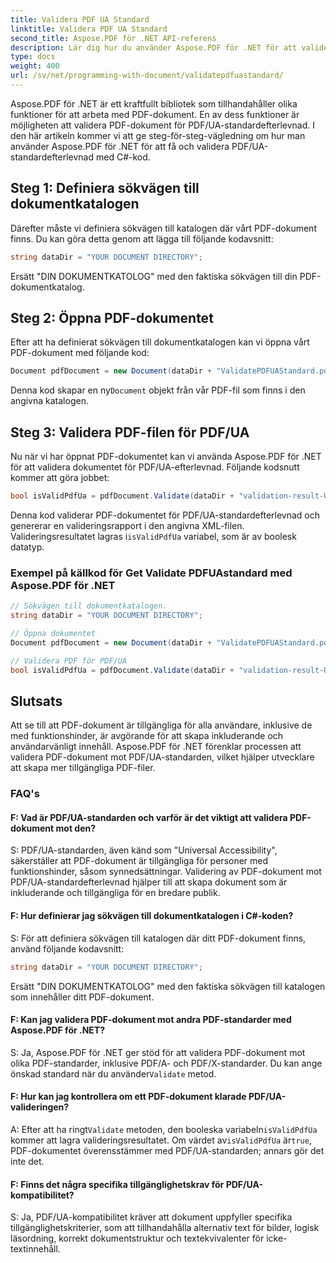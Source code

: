 ```yaml
---
title: Validera PDF UA Standard
linktitle: Validera PDF UA Standard
second_title: Aspose.PDF för .NET API-referens
description: Lär dig hur du använder Aspose.PDF för .NET för att validera PDF/UA-standard med C#-kod. Steg-för-steg guide.
type: docs
weight: 400
url: /sv/net/programming-with-document/validatepdfuastandard/
---
```

Aspose.PDF för .NET är ett kraftfullt bibliotek som tillhandahåller olika funktioner för att arbeta med PDF-dokument. En av dess funktioner är möjligheten att validera PDF-dokument för PDF/UA-standardefterlevnad. I den här artikeln kommer vi att ge steg-för-steg-vägledning om hur man använder Aspose.PDF för .NET för att få och validera PDF/UA-standardefterlevnad med C#-kod.

## Steg 1: Definiera sökvägen till dokumentkatalogen

Därefter måste vi definiera sökvägen till katalogen där vårt PDF-dokument finns. Du kan göra detta genom att lägga till följande kodavsnitt:

```csharp
string dataDir = "YOUR DOCUMENT DIRECTORY";
```

Ersätt "DIN DOKUMENTKATOLOG" med den faktiska sökvägen till din PDF-dokumentkatalog.

## Steg 2: Öppna PDF-dokumentet

Efter att ha definierat sökvägen till dokumentkatalogen kan vi öppna vårt PDF-dokument med följande kod:

```csharp
Document pdfDocument = new Document(dataDir + "ValidatePDFUAStandard.pdf");
```

 Denna kod skapar en ny`Document` objekt från vår PDF-fil som finns i den angivna katalogen.

## Steg 3: Validera PDF-filen för PDF/UA

Nu när vi har öppnat PDF-dokumentet kan vi använda Aspose.PDF för .NET för att validera dokumentet för PDF/UA-efterlevnad. Följande kodsnutt kommer att göra jobbet:

```csharp
bool isValidPdfUa = pdfDocument.Validate(dataDir + "validation-result-UA.xml", PdfFormat.PDF_UA_1);
```

 Denna kod validerar PDF-dokumentet för PDF/UA-standardefterlevnad och genererar en valideringsrapport i den angivna XML-filen. Valideringsresultatet lagras i`isValidPdfUa` variabel, som är av boolesk datatyp.

### Exempel på källkod för Get Validate PDFUAstandard med Aspose.PDF för .NET

```csharp
// Sökvägen till dokumentkatalogen.
string dataDir = "YOUR DOCUMENT DIRECTORY";

// Öppna dokumentet
Document pdfDocument = new Document(dataDir + "ValidatePDFUAStandard.pdf");

// Validera PDF för PDF/UA
bool isValidPdfUa = pdfDocument.Validate(dataDir + "validation-result-UA.xml", PdfFormat.PDF_UA_1); 
```

## Slutsats

Att se till att PDF-dokument är tillgängliga för alla användare, inklusive de med funktionshinder, är avgörande för att skapa inkluderande och användarvänligt innehåll. Aspose.PDF för .NET förenklar processen att validera PDF-dokument mot PDF/UA-standarden, vilket hjälper utvecklare att skapa mer tillgängliga PDF-filer.

### FAQ's

#### F: Vad är PDF/UA-standarden och varför är det viktigt att validera PDF-dokument mot den?

S: PDF/UA-standarden, även känd som "Universal Accessibility", säkerställer att PDF-dokument är tillgängliga för personer med funktionshinder, såsom synnedsättningar. Validering av PDF-dokument mot PDF/UA-standardefterlevnad hjälper till att skapa dokument som är inkluderande och tillgängliga för en bredare publik.

#### F: Hur definierar jag sökvägen till dokumentkatalogen i C#-koden?

S: För att definiera sökvägen till katalogen där ditt PDF-dokument finns, använd följande kodavsnitt:

```csharp
string dataDir = "YOUR DOCUMENT DIRECTORY";
```

Ersätt "DIN DOKUMENTKATOLOG" med den faktiska sökvägen till katalogen som innehåller ditt PDF-dokument.

#### F: Kan jag validera PDF-dokument mot andra PDF-standarder med Aspose.PDF för .NET?

 S: Ja, Aspose.PDF för .NET ger stöd för att validera PDF-dokument mot olika PDF-standarder, inklusive PDF/A- och PDF/X-standarder. Du kan ange önskad standard när du använder`Validate` metod.

#### F: Hur kan jag kontrollera om ett PDF-dokument klarade PDF/UA-valideringen?

 A: Efter att ha ringt`Validate` metoden, den booleska variabeln`isValidPdfUa` kommer att lagra valideringsresultatet. Om värdet av`isValidPdfUa` är`true`, PDF-dokumentet överensstämmer med PDF/UA-standarden; annars gör det inte det.

#### F: Finns det några specifika tillgänglighetskrav för PDF/UA-kompatibilitet?

S: Ja, PDF/UA-kompatibilitet kräver att dokument uppfyller specifika tillgänglighetskriterier, som att tillhandahålla alternativ text för bilder, logisk läsordning, korrekt dokumentstruktur och textekvivalenter för icke-textinnehåll.